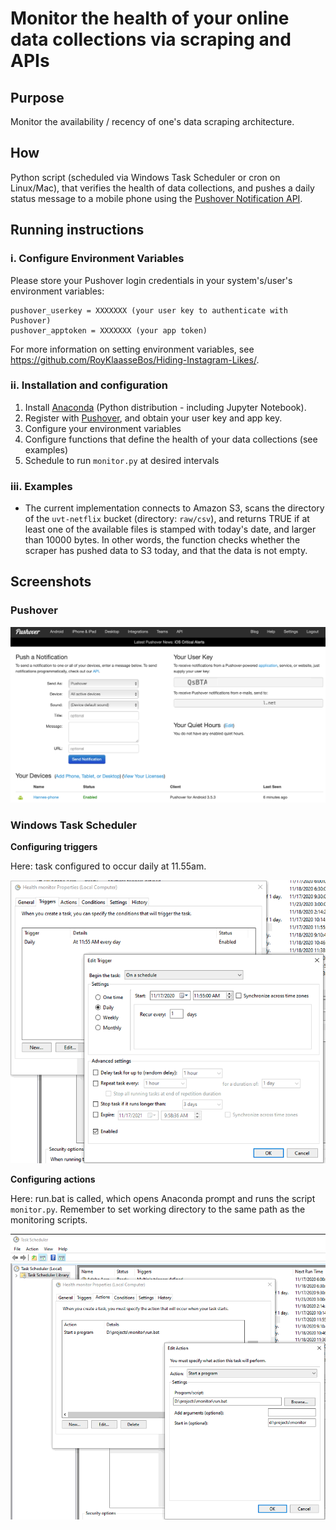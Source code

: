 # Monitor the health of your online data collections via scraping and APIs

## Purpose
Monitor the availability / recency of one's data scraping architecture.

## How
Python script (scheduled via Windows Task Scheduler or cron on Linux/Mac), that verifies the health of data collections, and pushes a daily status message to a mobile phone using the [Pushover Notification API](https://pushover.net).

## Running instructions

### i. Configure Environment Variables
Please store your Pushover login credentials in your system's/user's environment variables:

```
pushover_userkey = XXXXXXX (your user key to authenticate with Pushover)
pushover_apptoken = XXXXXXX (your app token)
```

For more information on setting environment variables, see https://github.com/RoyKlaasseBos/Hiding-Instagram-Likes/.

### ii. Installation and configuration
1. Install <a href="https://www.anaconda.com/products/individual">Anaconda</a> (Python distribution - including Jupyter Notebook).
2. Register with [Pushover](https://pushover.net), and obtain your user key and app key.
3. Configure your environment variables
4. Configure functions that define the health of your data collections (see examples)
5. Schedule to run `monitor.py` at desired intervals

### iii. Examples

- The current implementation connects to Amazon S3, scans the directory of the `uvt-netflix` bucket (directory: `raw/csv`),
and returns TRUE if at least one of the available files is stamped with today's date, and larger than 10000 bytes. In other words,
the function checks whether the scraper has pushed data to S3 today, and that the data is not empty.

## Screenshots

### Pushover

![Screenshot from Pushover.net](/doc/pushover.png)
 
### Windows Task Scheduler

__Configuring triggers__

Here: task configured to occur daily at 11.55am.

![Screenshot to configure triggers](/doc/taskscheduler-triggers.png)
 
 __Configuring actions__

Here: run.bat is called, which opens Anaconda prompt and runs the script `monitor.py`. Remember to set working directory to the same path as the monitoring scripts.

![Screenshot to configure actions](/doc/taskscheduler-actions.png)
